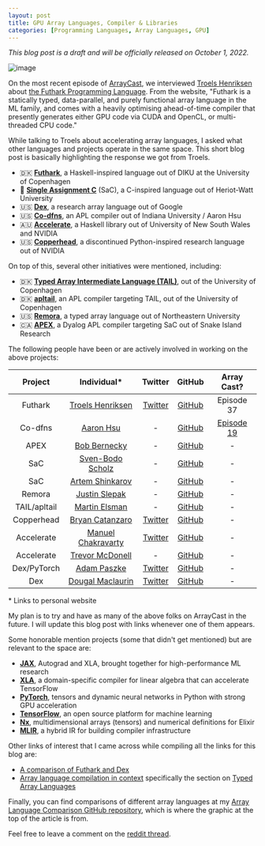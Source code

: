 ```yaml
---
layout: post
title: GPU Array Languages, Compiler & Libraries
categories: [Programming Languages, Array Languages, GPU]
---
```


*This blog post is a draft and will be officially released on October 1, 2022.*

![image](https://user-images.githubusercontent.com/36027403/193055974-8d8008a2-a1e6-4bd4-8ecc-7624fa611f25.png)

On the most recent episode of [ArrayCast](https://www.arraycast.com/), we interviewed [Troels Henriksen](https://sigkill.dk/) about [the Futhark Programming Language](https://futhark-lang.org/). From the website, "Futhark is a statically typed, data-parallel, and purely functional array language in the ML family, and comes with a heavily optimising ahead-of-time compiler that presently generates either GPU code via CUDA and OpenCL, or multi-threaded CPU code."

While talking to Troels about accelerating array languages, I asked what other languages and projects operate in the same space. This short blog post is basically highlighting the response we got from Troels.

* 🇩🇰 **[Futhark](https://futhark-lang.org/)**, a Haskell-inspired language out of DIKU at the University of Copenhagen
* 🏴󠁧󠁢󠁳󠁣󠁴󠁿 **[Single Assignment C](https://www.sac-home.org/index)** (SaC), a C-inspired language out of Heriot-Watt University
* 🇺🇸 **[Dex](https://github.com/google-research/dex-lang)**, a research array language out of Google
* 🇺🇸 **[Co-dfns](https://github.com/Co-dfns/Co-dfns)**, an APL compiler out of Indiana University / Aaron Hsu
* 🇦🇺 **[Accelerate](https://www.acceleratehs.org/)**, a Haskell library out of University of New South Wales and NVIDIA
* 🇺🇸 **[Copperhead](https://developer.nvidia.com/blog/copperhead-data-parallel-python/)**, a discontinued Python-inspired research language out of NVIDIA

On top of this, several other initiatives were mentioned, including:

* 🇩🇰 **[Typed Array Intermediate Language (TAIL)](http://hiperfit.dk/pdf/array14_final.pdf)**, out of the University of Copenhagen
* 🇩🇰 **[apltail](https://github.com/melsman/apltail)**, an APL compiler targeting TAIL, out of the University of Copenhagen
* 🇺🇸 **[Remora](https://www.ccs.neu.edu/home/jrslepak/typed-j.pdf)**, a typed array language out of Northeastern University
* 🇨🇦 **[APEX](https://gitlab.com/bernecky/apex)**, a Dyalog APL compiler targeting SaC out of Snake Island Research


The following people have been or are actively involved in working on the above projects:

|Project|Individual*|Twitter|GitHub|Array Cast?|
|:-:|:-:|:-:|:-:|:-:|
|Futhark|[Troels Henriksen](https://sigkill.dk/)|[Twitter](https://twitter.com/sigkill_dk)|[GitHub](https://github.com/Athas/sigkill.dk)|Episode 37|
|Co-dfns|[Aaron Hsu](https://www.sacrideo.us/)|-|[GitHub](https://github.com/arcfide)|[Episode 19](https://www.arraycast.com/episodes/episode19-aaron-hsu)|
|APEX|[Bob Bernecky](https://www.snakeisland.com/)|-|[GitHub](https://github.com/bernecky)|-|
|SaC|[Sven-Bodo Scholz](https://www.macs.hw.ac.uk/~sbs/homepage/main/Welcome.html)|-|[GitHub](https://github.com/sbscholz)|-|
|SaC|[Artem Shinkarov](https://ashinkarov.github.io/)|-|[GitHub](https://github.com/ashinkarov)|-|
|Remora|[Justin Slepak](https://jrslepak.github.io/)|-|[GitHub](https://github.com/jrslepak)|-|
|TAIL/apltail|[Martin Elsman](https://elsman.com/)|-|[GitHub](https://github.com/melsman)|-|
|Copperhead|[Bryan Catanzaro](https://ctnzr.io/)|[Twitter](https://twitter.com/ctnzr)|[GitHub](https://github.com/bryancatanzaro)|-|
|Accelerate|[Manuel Chakravarty](https://justtesting.org/)|[Twitter](https://twitter.com/TacticalGrace)|[GitHub](https://github.com/mchakravarty)|-|
|Accelerate|[Trevor McDonell](https://tmcdonell.github.io/)|-|[GitHub](https://github.com/tmcdonell)|-|
|Dex/PyTorch|[Adam Paszke](http://apaszke.github.io/)|[Twitter](https://twitter.com/apaszke)|[GitHub](https://github.com/apaszke)|-|
|Dex|[Dougal Maclaurin](https://dougalmaclaurin.com/index.html)|[Twitter](https://twitter.com/dougalmaclaurin)|[GitHub](https://github.com/dougalm)|-|

\* Links to personal website

My plan is to try and have as many of the above folks on ArrayCast in the future. I will update this blog post with links whenever one of them appears.

Some honorable mention projects (some that didn't get mentioned) but are relevant to the space are:

* [**JAX**](https://github.com/google/jax), Autograd and XLA, brought together for high-performance ML research
* [**XLA**](https://www.tensorflow.org/xla), a domain-specific compiler for linear algebra that can accelerate TensorFlow
* [**PyTorch**](https://github.com/pytorch/pytorch), tensors and dynamic neural networks in Python with strong GPU acceleration
* [**TensorFlow**](https://github.com/tensorflow/tensorflow), an open source platform for machine learning
* [**Nx**](https://github.com/elixir-nx/nx), multidimensional arrays (tensors) and numerical definitions for Elixir
* [**MLIR**](https://mlir.llvm.org/), a hybrid IR for building compiler infrastructure

Other links of interest that I came across while compiling all the links for this blog are:

* [A comparison of Futhark and Dex](https://futhark-lang.org/blog/2020-12-28-futhark-and-dex.html)
* [Array language compilation in context](https://mlochbaum.github.io/BQN/implementation/compile/intro.html) specifically the section on [Typed Array Languages](https://mlochbaum.github.io/BQN/implementation/compile/intro.html#typed-array-languages)

Finally, you can find comparisons of different array languages at my [Array Language Comparison GitHub repository](https://github.com/codereport/array-language-comparisons), which is where the graphic at the top of the article is from.

Feel free to leave a comment on the [reddit thread]().
